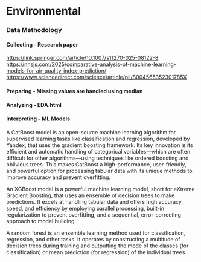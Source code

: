 # Environmental

### Data Methodology
#### Collecting - Research paper
https://link.springer.com/article/10.1007/s11270-025-08122-8
https://nhsjs.com/2025/comparative-analysis-of-machine-learning-models-for-air-quality-index-prediction/
https://www.sciencedirect.com/science/article/pii/S004565352301785X
#### Preparing - Missing values are handled using median
#### Analyzing - EDA.html
#### Interpreting - ML Models

 A CatBoost model is an open-source machine learning algorithm for supervised learning tasks like classification and regression, developed by Yandex, that uses the gradient boosting framework. Its key innovation is its efficient and automatic handling of categorical variables—which are often difficult for other algorithms—using techniques like ordered boosting and oblivious trees. This makes CatBoost a high-performance, user-friendly, and powerful option for processing tabular data with its unique methods to improve accuracy and prevent overfitting. 
 
 An XGBoost model is a powerful machine learning model, short for eXtreme Gradient Boosting, that uses an ensemble of decision trees to make predictions. It excels at handling tabular data and offers high accuracy, speed, and efficiency by employing parallel processing, built-in regularization to prevent overfitting, and a sequential, error-correcting approach to model building. 
 
 A random forest is an ensemble learning method used for classification, regression, and other tasks. It operates by constructing a multitude of decision trees during training and outputting the mode of the classes (for classification) or mean prediction (for regression) of the individual trees.
